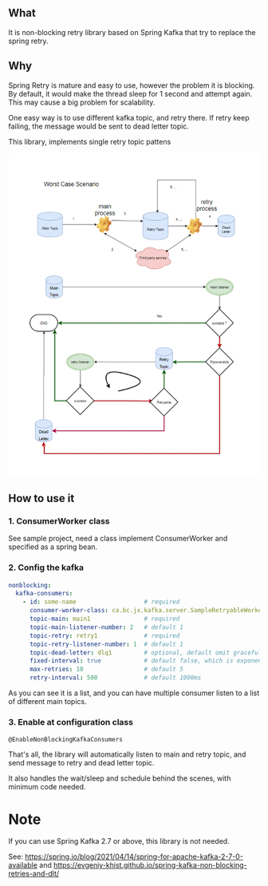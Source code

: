 ## What

It is non-blocking retry library based on Spring Kafka that try to replace the spring retry.

## Why

Spring Retry is mature and easy to use, however the problem it is blocking. By default, it would make the thread sleep
for 1 second and attempt again. This may cause a big problem for scalability.

One easy way is to use different kafka topic, and retry there. If retry keep failing, the message would be sent to dead
letter topic.

This library, implements single retry topic pattens

![Image](etc/diagram.gif)

## How to use it

### 1. ConsumerWorker class

See sample project, need a class implement ConsumerWorker and specified as a spring bean.

### 2. Config the kafka

```yaml
nonblocking:
  kafka-consumers:
    - id: some-name                   # required
      consumer-worker-class: ca.bc.jx.kafka.server.SampleRetryableWorker # required
      topic-main: main1               # required
      topic-main-listener-number: 2   # default 1
      topic-retry: retry1             # required
      topic-retry-listener-number: 1  # default 1
      topic-dead-letter: dlq1         # optional, default omit gracefully
      fixed-interval: true            # default false, which is exponential, e.g. first 1s, second 2s, etc. 
      max-retries: 10                 # default 5
      retry-interval: 500             # default 1000ms
```

As you can see it is a list, and you can have multiple consumer listen to a list of different main topics.

### 3. Enable at configuration class

```
@EnableNonBlockingKafkaConsumers
```

That's all, the library will automatically listen to main and retry topic, and send message to retry and dead letter
topic.

It also handles the wait/sleep and schedule behind the scenes, with minimum code needed.

# Note
If you can use Spring Kafka 2.7 or above, this library is not needed. 

See: https://spring.io/blog/2021/04/14/spring-for-apache-kafka-2-7-0-available
and https://evgeniy-khist.github.io/spring-kafka-non-blocking-retries-and-dlt/

